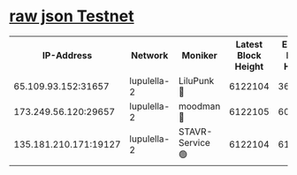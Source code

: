 [raw json Testnet](https://rpc-check.jaclalt.stavr.tech/jaclalt/rpc-jaclalt-result.json)
=

<table><tr><th>IP-Address</th><th>Network</th><th>Moniker</th><th>Latest Block Height</th><th>Earliest Block Height</th><th>Catching Up</th><th>Tx Index</th><th>Voting Power</th><th>Scan Time</th></tr><tr><td>65.109.93.152:31657</td><td>lupulella-2</td><td>LiluPunk 🔴</td><td>6122104</td><td>3688866</td><td>False</td><td>on</td><td>685133</td><td>2024-01-09T21:08:53.020423311UTC</td></tr><tr><td>173.249.56.120:29657</td><td>lupulella-2</td><td>moodman 🔴</td><td>6122105</td><td>6022105</td><td>False</td><td>off</td><td>769094</td><td>2024-01-09T21:08:59.639676780UTC</td></tr><tr><td>135.181.210.171:19127</td><td>lupulella-2</td><td>STAVR-Service 🟢</td><td>6122104</td><td>6119301</td><td>False</td><td>on</td><td>0</td><td>2024-01-09T21:08:52.686785042UTC</td></tr></table>
